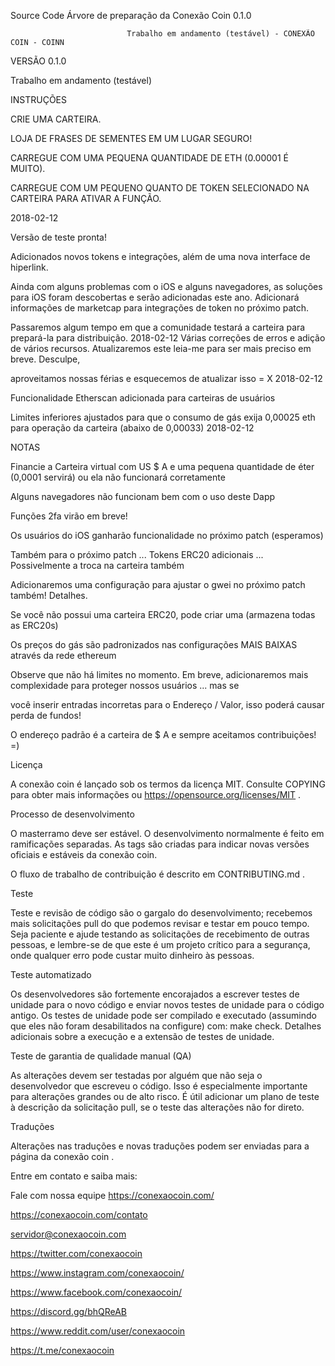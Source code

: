 Source Code
                                   Árvore de preparação da Conexão Coin  0.1.0 


                              Trabalho em andamento (testável) - CONEXÃO COIN - COINN


 


 
VERSÃO  0.1.0  
 
 
Trabalho em andamento (testável)

INSTRUÇÕES

CRIE UMA CARTEIRA.

LOJA DE FRASES DE SEMENTES EM UM LUGAR SEGURO!

CARREGUE COM UMA PEQUENA QUANTIDADE DE ETH (0.00001 É MUITO).

CARREGUE COM UM PEQUENO QUANTO DE TOKEN SELECIONADO NA CARTEIRA PARA ATIVAR A FUNÇÃO.

 2018-02-12
 
Versão de teste pronta!

Adicionados novos tokens e integrações, além de uma nova interface de hiperlink.

Ainda com alguns problemas com o iOS e alguns navegadores, as soluções para iOS foram descobertas e serão adicionadas este ano.
Adicionará informações de marketcap para integrações de token no próximo patch.

Passaremos algum tempo em que a comunidade testará a carteira para prepará-la para distribuição.
2018-02-12
Várias correções de erros e adição de vários recursos. Atualizaremos este leia-me para ser mais preciso em breve. Desculpe,

aproveitamos nossas férias e esquecemos de atualizar isso = X
2018-02-12

Funcionalidade Etherscan adicionada para carteiras de usuários

Limites inferiores ajustados para que o consumo de gás exija 0,00025 eth para operação da carteira (abaixo de 0,00033)
2018-02-12

NOTAS

Financie a Carteira virtual com US $ A e uma pequena quantidade de éter (0,0001 servirá) ou ela não funcionará corretamente

Alguns navegadores não funcionam bem com o uso deste Dapp

Funções 2fa virão em breve!

Os usuários do iOS ganharão funcionalidade no próximo patch (esperamos)

Também para o próximo patch ... Tokens ERC20 adicionais ... Possivelmente a troca na carteira também

Adicionaremos uma configuração para ajustar o gwei no próximo patch também!
Detalhes.

Se você não possui uma carteira ERC20, pode criar uma (armazena todas as ERC20s)

Os preços do gás são padronizados nas configurações MAIS BAIXAS através da rede ethereum

Observe que não há limites no momento. Em breve, adicionaremos mais complexidade para proteger nossos usuários ... mas se 

você inserir entradas incorretas para o Endereço / Valor, isso poderá causar perda de fundos!

O endereço padrão é a carteira de $ A e sempre aceitamos contribuições! =)


Licença

A conexão coin é lançado sob os termos da licença MIT. Consulte COPYING para obter mais informações ou https://opensource.org/licenses/MIT .

Processo de desenvolvimento

O masterramo deve ser estável. O desenvolvimento normalmente é feito em ramificações separadas. As tags são criadas para indicar novas versões oficiais e estáveis ​​da conexão coin.

O fluxo de trabalho de contribuição é descrito em CONTRIBUTING.md .

Teste

Teste e revisão de código são o gargalo do desenvolvimento; recebemos mais solicitações pull do que podemos revisar e testar em pouco tempo. Seja paciente e ajude testando as solicitações de recebimento de outras pessoas, e lembre-se de que este é um projeto crítico para a segurança, onde qualquer erro pode custar muito dinheiro às pessoas.

Teste automatizado

Os desenvolvedores são fortemente encorajados a escrever testes de unidade para o novo código e enviar novos testes de unidade para o código antigo. Os testes de unidade pode ser compilado e executado (assumindo que eles não foram desabilitados na configure) com: make check. Detalhes adicionais sobre a execução e a extensão de testes de unidade.

Teste de garantia de qualidade manual (QA)

As alterações devem ser testadas por alguém que não seja o desenvolvedor que escreveu o código. Isso é especialmente importante para alterações grandes ou de alto risco. É útil adicionar um plano de teste à descrição da solicitação pull, se o teste das alterações não for direto.

Traduções

Alterações nas traduções e novas traduções podem ser enviadas para a página da conexão coin .

Entre em contato e saiba mais:
 
Fale com nossa equipe 
https://conexaocoin.com/ 

https://conexaocoin.com/contato 

servidor@conexaocoin.com 

https://twitter.com/conexaocoin

https://www.instagram.com/conexaocoin/

https://www.facebook.com/conexaocoin/

https://discord.gg/bhQReAB 

https://www.reddit.com/user/conexaocoin 

https://t.me/conexaocoin   

 
